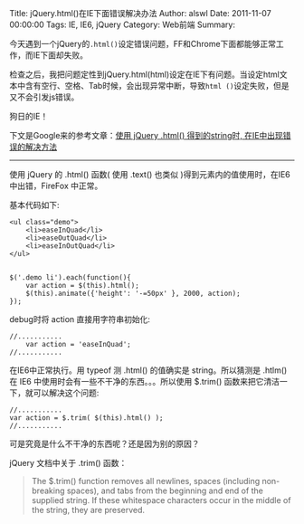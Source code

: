 Title: jQuery.html()在IE下面错误解决办法
Author: alswl
Date: 2011-11-07 00:00:00
Tags: IE, IE6, jQuery
Category: Web前端
Summary: 

今天遇到一个jQuery的`.html()`设定错误问题，FF和Chrome下面都能够正常工作，而IE下面却失败。

检查之后，我把问题定性到jQuery.html(html)设定在IE下有问题。当设定html文本中含有空行、空格、Tab时候，会出现异常中断，导致`html
()`设定失败，但是又不会引发js错误。

狗日的IE！

下文是Google来的参考文章：[使用 jQuery .html() 得到的string时,
在IE中出现错误的解决方法](http://sixpoint.me/808/jquery-html-function-ie-error/)

* * *

使用 jQuery 的 .html() 函数( 使用 .text() 也类似 )得到元素内的值使用时，在IE6中出错，FireFox 中正常。

基本代码如下:

    
    <ul class="demo">
        <li>easeInQuad</li>
        <li>easeOutQuad</li>
        <li>easeInOutQuad</li>
    </ul>
    
    
    $('.demo li').each(function(){
        var action = $(this).html();
        $(this).animate({'height': '-=50px' }, 2000, action);
    });
    

debug时将 action 直接用字符串初始化:

    
    //...........
        var action = 'easeInQuad';
    //...........
    

在IE6中正常执行。用 typeof 测 .html() 的值确实是 string。所以猜测是 .htlm() 在 IE6
中使用时会有一些不干净的东西。。。所以使用 $.trim() 函数来把它清洁一下，就可以解决这个问题:

    
    //...........
    var action = $.trim( $(this).html() );
    //...........
    

可是究竟是什么不干净的东西呢？还是因为别的原因？

jQuery 文档中关于 .trim() 函数：

> The $.trim() function removes all newlines, spaces (including non-breaking
spaces), and tabs from the beginning and end of the supplied string. If these
whitespace characters occur in the middle of the string, they are preserved.

